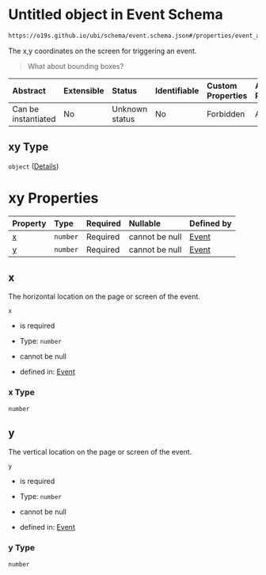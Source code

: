 # Untitled object in Event Schema

```txt
https://o19s.github.io/ubi/schema/event.schema.json#/properties/event_attributes/properties/position/oneOf/1/properties/xy
```

The x,y coordinates on the screen for triggering an event.

> What about bounding boxes?

| Abstract            | Extensible | Status         | Identifiable | Custom Properties | Additional Properties | Access Restrictions | Defined In                                                                |
| :------------------ | :--------- | :------------- | :----------- | :---------------- | :-------------------- | :------------------ | :------------------------------------------------------------------------ |
| Can be instantiated | No         | Unknown status | No           | Forbidden         | Allowed               | none                | [event.schema.json\*](../../out/event.schema.json "open original schema") |

## xy Type

`object` ([Details](event-properties-event_attributes-properties-position-oneof-1-properties-xy.md))

# xy Properties

| Property | Type     | Required | Nullable       | Defined by                                                                                                                                                                                                                                     |
| :------- | :------- | :------- | :------------- | :--------------------------------------------------------------------------------------------------------------------------------------------------------------------------------------------------------------------------------------------- |
| [x](#x)  | `number` | Required | cannot be null | [Event](event-properties-event_attributes-properties-position-oneof-1-properties-xy-properties-x.md "https://o19s.github.io/ubi/schema/event.schema.json#/properties/event_attributes/properties/position/oneOf/1/properties/xy/properties/x") |
| [y](#y)  | `number` | Required | cannot be null | [Event](event-properties-event_attributes-properties-position-oneof-1-properties-xy-properties-y.md "https://o19s.github.io/ubi/schema/event.schema.json#/properties/event_attributes/properties/position/oneOf/1/properties/xy/properties/y") |

## x

The horizontal location on the page or screen of the event.

`x`

* is required

* Type: `number`

* cannot be null

* defined in: [Event](event-properties-event_attributes-properties-position-oneof-1-properties-xy-properties-x.md "https://o19s.github.io/ubi/schema/event.schema.json#/properties/event_attributes/properties/position/oneOf/1/properties/xy/properties/x")

### x Type

`number`

## y

The vertical location on the page or screen of the event.

`y`

* is required

* Type: `number`

* cannot be null

* defined in: [Event](event-properties-event_attributes-properties-position-oneof-1-properties-xy-properties-y.md "https://o19s.github.io/ubi/schema/event.schema.json#/properties/event_attributes/properties/position/oneOf/1/properties/xy/properties/y")

### y Type

`number`
